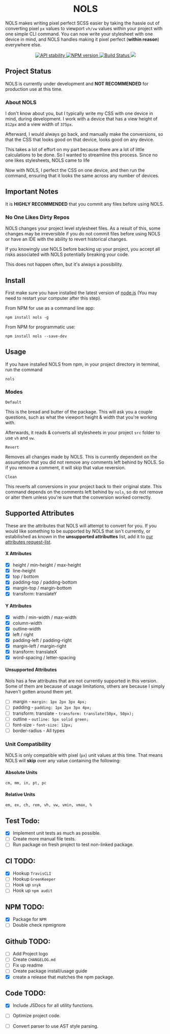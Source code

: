<h1 align="center">NOLS</h1>

NOLS makes writing pixel perfect SCSS easier by taking the hassle out of converting pixel `px` values to viewport 
`vh/vw` values within your project with one simple CLI command. You can now write your stylesheet with one device in 
mind, and NOLS handles making it pixel perfect (**within reason**) everywhere else. 

<div align="center">
  <!-- Stability -->
  <a href="https://nodejs.org/api/documentation.html#documentation_stability_index">
    <img src="https://img.shields.io/badge/stability-experimental-orange.svg?style=flat-square"
      alt="API stability" />
  </a>
  <!-- NPM version -->
  <a href="https://npmjs.org/package/nols">
    <img src="https://img.shields.io/npm/v/nols.svg?style=flat-square"
      alt="NPM version" />
  </a>
  <!-- Build Status -->
  <a href="https://travis-ci.org/Bengejd/NOLS">
    <img src="https://img.shields.io/travis/Bengejd/NOLS/master.svg?style=flat-square"
      alt="Build Status" />
  </a>
      <!-- CodeCov -->
    <a href="https://codecov.io/gh/Bengejd/NOLS">
      <img src="https://codecov.io/gh/Bengejd/NOLS/branch/master/graph/badge.svg" />
    </a>
</div>

## Project Status
NOLS is currently under development and **NOT RECOMMENDED** for production use at this time. 

<h3>About NOLS</h3>

I don't know about you, but I typically write my CSS with one device in mind, during development. I work with a 
device that has a view height of `812px` and a view width of `375px`. 

Afterward, I would always go back, and manually make the conversions, so that the CSS that looks good on that device, looks good on any device. 

This takes a lot of effort on my part because there are a lot of little calculations to be done. So I wanted to streamline this process. Since no one likes stylesheets, NOLS came to life

Now with NOLS, I perfect the CSS on one device, and then run the command, ensuring that it looks the same across any number of devices. 

## Important Notes

It is **HIGHLY RECOMMENDED**  that you commit any files before using NOLS.

### No One Likes Dirty Repos
 
NOLS changes your project level stylesheet files. As a result of this, some changes may be irreversible if you do not
commit files before using NOLS or have an IDE with the ability to revert historical changes.
 
If you knowingly use NOLS before backing up your project, you accept all risks associated with NOLS potentially 
breaking your code.

This does not happen often, but it's always a possibility.

## Install

First make sure you have installed the latest version of [node.js](http://nodejs.org/)
(You may need to restart your computer after this step).

From NPM for use as a command line app:

    npm install nols -g
    
From NPM for programmatic use:
    
    npm install nols --save-dev

## Usage

If you have installed NOLS from npm, in your project directory in terminal, run the command

    nols
    
### Modes

`Default` 

This is the bread and butter of the package. This will ask you a couple questions, such as what the 
viewport height & width that you're working with. 

Afterwards, it reads & converts all stylesheets in your project 
`src` folder to use `vh` and `vw`.

`Revert`

Removes all changes made by NOLS. This is currently dependent on the assumption that you did not remove 
any comments left behind by NOLS. So if you remove a comment, it will skip that value reversion.

`Clean` 

This reverts all conversions in your project back to their original state. This command depends on the 
comments left behind by `nols`, so do not remove or alter them unless you're sure that the conversion worked correctly.


## Supported Attributes
These are the attributes that NOLS will attempt to convert for you. If you would like something to be supported by NOLS 
that isn't currently, or estabilished as known in the **unsupported attributtes** list, add it to 
[our attributes request-list](https://github.com/Bengejd/NOLS/issues/3).

#### X Attributes
- [x] height / min-height / max-height
- [x] line-height
- [x] top / bottom
- [x] padding-top / padding-bottom
- [x] margin-top / margin-bottom
- [x] transform: translateY

#### Y Attributes
- [x] width / min-width / max-width
- [x] column-width
- [x] outline-width
- [x] left / right
- [x] padding-left / padding-right
- [x] margin-left / margin-right
- [x] transform: translateX
- [x] word-spacing / letter-spacing

#### Unsupported Attributes

Nols has a few attributes that are not currently supported in this version. Some of them are because of usage 
limitations, others are because I simply haven't gotten around them yet.

- [ ] margin - `margin: 1px 2px 3px 4px;`
- [ ] padding - `padding: 1px 2px 3px 4px;`
- [ ] transform: translate - `transform: translate(50px, 50px);`
- [ ] outline - `outline: 5px solid green;`
- [ ] font-size - `font-size: 12px;`
- [ ] border-radius - All types

### Unit Compatibility 
NOLS is only compatible with pixel (`px`) unit values at this time. That means NOLS will **skip** over any value 
containing the following:

#### Absolute Units
`cm, mm, in, pt, pc`

#### Relative Units
`em, ex, ch, rem, vh, vw, vmin, vmax, %`

## Test Todo: 
- [x] Implement unit tests as much as possible.
- [ ] Create more manual file tests.
- [ ] Run package on fresh project to test non-linked package.

## CI TODO:
- [x] Hookup `TravisCLI`
- [ ] Hookup `GreenKeeper`
- [ ] Hook up `snyk`
- [ ] Hook up `npm audit`

## NPM TODO:
- [x] Package for `NPM`
- [ ] Double check npmignore

## Github TODO:
- [ ] Add Project logo
- [ ] Create `CHANGELOG.md`
- [ ] Fix up readme
- [ ] Create package install/usage guide
- [x] create a release that matches the npm package.

## Code TODO:
- [x] Include JSDocs for all utility functions.
- [ ] Optimize project code.
- [ ] Convert parser to use AST style parsing.

